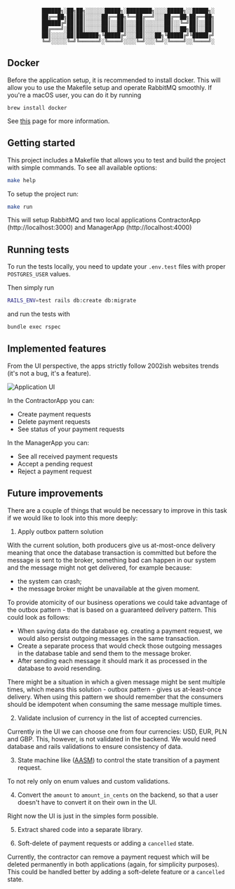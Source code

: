 ```shell
           ██████╗░██╗██╗░░░░░░█████╗░████████╗░░░░█████╗░░█████╗░
           ██╔══██╗██║██║░░░░░██╔══██╗╚══██╔══╝░░░██╔══██╗██╔══██╗
           ██████╔╝██║██║░░░░░██║░░██║░░░██║░░░░░░██║░░╚═╝██║░░██║
           ██╔═══╝░██║██║░░░░░██║░░██║░░░██║░░░░░░██║░░██╗██║░░██║
           ██║░░░░░██║███████╗╚█████╔╝░░░██║░░░██╗╚█████╔╝╚█████╔╝
           ╚═╝░░░░░╚═╝╚══════╝░╚════╝░░░░╚═╝░░░╚═╝░╚════╝░░╚════╝░
```


## Docker
Before the application setup, it is recommended to install docker. This will allow you to
use the Makefile setup and operate RabbitMQ smoothly. If you're a macOS user, you can do it by running
```shell
brew install docker
```

See [this](https://docs.docker.com/desktop/install/mac-install/) page for more information.

## Getting started

This project includes a Makefile that allows you to test and build the project with simple commands.
To see all available options:
```bash
make help
```

To setup the project run:
```bash
make run
```
This will setup RabbitMQ and two local applications ContractorApp (http://localhost:3000) and ManagerApp (http://localhost:4000)

## Running tests
To run the tests locally, you need to update your `.env.test` files with proper `POSTGRES_USER` values.

Then simply run
```bash
RAILS_ENV=test rails db:create db:migrate
```

and run the tests with
```bash
bundle exec rspec
```

## Implemented features
From the UI perspective, the apps strictly follow 2002ish websites trends (it's not a bug, it's a feature).

![Application UI](https://gcdnb.pbrd.co/images/4KJJrd3olZBU.png?o=1)

In the ContractorApp you can:
- Create payment requests
- Delete payment requests
- See status of your payment requests

In the ManagerApp you can:
- See all received payment requests
- Accept a pending request
- Reject a payment request

## Future improvements

There are a couple of things that would be necessary to improve in this task
if we would like to look into this more deeply:

1. Apply outbox pattern solution

With the current solution, both producers give us at-most-once delivery meaning that
once the database transaction is committed but before the message is sent to the broker,
something bad can happen in our system and the message might not get delivered,
for example because:
- the system can crash;
- the message broker might be unavailable at the given moment.

To provide atomicity of our business operations we could take advantage of the outbox
pattern - that is based on a guaranteed delivery pattern. This could look as follows:

- When saving data do the database eg. creating a payment request, we would also persist
outgoing messages in the same transaction.
- Create a separate process that would check those outgoing messages in the database
table and send them to the message broker.
- After sending each message it should mark it as processed in the database to avoid resending.

There might be a situation in which a given message might be sent multiple times,
which means this solution - outbox pattern - gives us at-least-once delivery.
When using this pattern we should remember that the consumers should be idempotent
when consuming the same message multiple times.

2. Validate inclusion of currency in the list of accepted currencies.

Currently in the UI we can choose one from four currencies: USD, EUR, PLN and GBP.
This, however, is not validated in the backend. We would need database and rails validations
to ensure consistency of data.

3. State machine like ([AASM](https://github.com/aasm/aasm)) to control the state transition
of a payment request.

To not rely only on enum values and custom validations.

4. Convert the `amount` to `amount_in_cents` on the backend, so that a user doesn't have
to convert it on their own in the UI.

Right now the UI is just in the simples form possible.

5. Extract shared code into a separate library.

6. Soft-delete of payment requests or adding a `cancelled` state.

Currently, the contractor can remove a payment request which will be deleted permanently in
both applications (again, for simplicity purposes). This could be handled better by
adding a soft-delete feature or a `cancelled` state.
